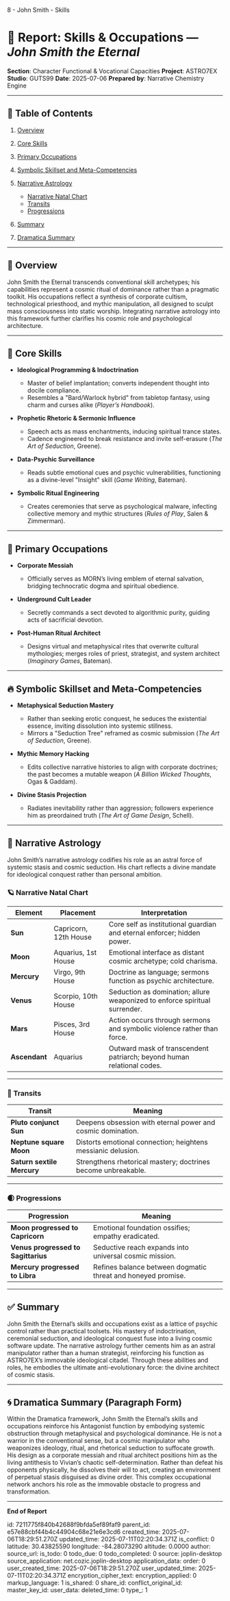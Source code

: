 8 - John Smith - Skills

# 📘 Report: Skills & Occupations — *John Smith the Eternal*

**Section**: Character Functional & Vocational Capacities
**Project**: ASTRO7EX
**Studio**: GUTS99
**Date**: 2025-07-06
**Prepared by**: Narrative Chemistry Engine

---

## 📓 Table of Contents

1. [Overview](#overview)
2. [Core Skills](#core-skills)
3. [Primary Occupations](#primary-occupations)
4. [Symbolic Skillset and Meta-Competencies](#symbolic-skillset-and-meta-competencies)
5. [Narrative Astrology](#narrative-astrology)

   * [Narrative Natal Chart](#narrative-natal-chart)
   * [Transits](#transits)
   * [Progressions](#progressions)
6. [Summary](#summary)
7. [Dramatica Summary](#dramatica-summary)

---

## 🧠 Overview

John Smith the Eternal transcends conventional skill archetypes; his capabilities represent a cosmic ritual of dominance rather than a pragmatic toolkit. His occupations reflect a synthesis of corporate cultism, technological priesthood, and mythic manipulation, all designed to sculpt mass consciousness into static worship. Integrating narrative astrology into this framework further clarifies his cosmic role and psychological architecture.

---

## 🧬 Core Skills

* **Ideological Programming & Indoctrination**

  * Master of belief implantation; converts independent thought into docile compliance.
  * Resembles a "Bard/Warlock hybrid" from tabletop fantasy, using charm and curses alike (*Player’s Handbook*).
* **Prophetic Rhetoric & Sermonic Influence**

  * Speech acts as mass enchantments, inducing spiritual trance states.
  * Cadence engineered to break resistance and invite self-erasure (*The Art of Seduction*, Greene).
* **Data-Psychic Surveillance**

  * Reads subtle emotional cues and psychic vulnerabilities, functioning as a divine-level "Insight" skill (*Game Writing*, Bateman).
* **Symbolic Ritual Engineering**

  * Creates ceremonies that serve as psychological malware, infecting collective memory and mythic structures (*Rules of Play*, Salen & Zimmerman).

---

## 💼 Primary Occupations

* **Corporate Messiah**

  * Officially serves as MORN’s living emblem of eternal salvation, bridging technocratic dogma and spiritual obedience.
* **Underground Cult Leader**

  * Secretly commands a sect devoted to algorithmic purity, guiding acts of sacrificial devotion.
* **Post-Human Ritual Architect**

  * Designs virtual and metaphysical rites that overwrite cultural mythologies; merges roles of priest, strategist, and system architect (*Imaginary Games*, Bateman).

---

## 🔥 Symbolic Skillset and Meta-Competencies

* **Metaphysical Seduction Mastery**

  * Rather than seeking erotic conquest, he seduces the existential essence, inviting dissolution into systemic stillness.
  * Mirrors a "Seduction Tree" reframed as cosmic submission (*The Art of Seduction*, Greene).
* **Mythic Memory Hacking**

  * Edits collective narrative histories to align with corporate doctrines; the past becomes a mutable weapon (*A Billion Wicked Thoughts*, Ogas & Gaddam).
* **Divine Stasis Projection**

  * Radiates inevitability rather than aggression; followers experience him as preordained truth (*The Art of Game Design*, Schell).

---

## 🔮 Narrative Astrology

John Smith’s narrative astrology codifies his role as an astral force of systemic stasis and cosmic seduction. His chart reflects a divine mandate for ideological conquest rather than personal ambition.

### 🪐 Narrative Natal Chart

| Element       | Placement             | Interpretation                                                             |
| ------------- | --------------------- | -------------------------------------------------------------------------- |
| **Sun**       | Capricorn, 12th House | Core self as institutional guardian and eternal enforcer; hidden power.    |
| **Moon**      | Aquarius, 1st House   | Emotional interface as distant cosmic archetype; cold charisma.            |
| **Mercury**   | Virgo, 9th House      | Doctrine as language; sermons function as psychic architecture.            |
| **Venus**     | Scorpio, 10th House   | Seduction as domination; allure weaponized to enforce spiritual surrender. |
| **Mars**      | Pisces, 3rd House     | Action occurs through sermons and symbolic violence rather than force.     |
| **Ascendant** | Aquarius              | Outward mask of transcendent patriarch; beyond human relational codes.     |

---

### 🌊 Transits

| Transit                    | Meaning                                                       |
| -------------------------- | ------------------------------------------------------------- |
| **Pluto conjunct Sun**     | Deepens obsession with eternal power and cosmic domination.   |
| **Neptune square Moon**    | Distorts emotional connection; heightens messianic delusion.  |
| **Saturn sextile Mercury** | Strengthens rhetorical mastery; doctrines become unbreakable. |

---

### 🌒 Progressions

| Progression                         | Meaning                                                      |
| ----------------------------------- | ------------------------------------------------------------ |
| **Moon progressed to Capricorn**    | Emotional foundation ossifies; empathy eradicated.           |
| **Venus progressed to Sagittarius** | Seductive reach expands into universal cosmic mission.       |
| **Mercury progressed to Libra**     | Refines balance between dogmatic threat and honeyed promise. |

---

## ✅ Summary

John Smith the Eternal’s skills and occupations exist as a lattice of psychic control rather than practical toolsets. His mastery of indoctrination, ceremonial seduction, and ideological conquest fuse into a living cosmic software update. The narrative astrology further cements him as an astral manipulator rather than a human strategist, reinforcing his function as ASTRO7EX’s immovable ideological citadel. Through these abilities and roles, he embodies the ultimate anti-evolutionary force: the divine architect of cosmic stasis.

---

## 🌀 Dramatica Summary (Paragraph Form)

Within the Dramatica framework, John Smith the Eternal’s skills and occupations reinforce his Antagonist function by embodying systemic obstruction through metaphysical and psychological dominance. He is not a warrior in the conventional sense, but a cosmic manipulator who weaponizes ideology, ritual, and rhetorical seduction to suffocate growth. His design as a corporate messiah and ritual architect positions him as the living antithesis to Vivian’s chaotic self-determination. Rather than defeat his opponents physically, he dissolves their will to act, creating an environment of perpetual stasis disguised as divine order. This complex occupational network anchors his role as the immovable obstacle to progress and transformation.

---

**End of Report**


id: 7211775f840b42688f9bfda5ef89faf9
parent_id: e57e88cbf44b4c44904c68e21e6e3cd6
created_time: 2025-07-06T18:29:51.270Z
updated_time: 2025-07-11T02:20:34.371Z
is_conflict: 0
latitude: 30.43825590
longitude: -84.28073290
altitude: 0.0000
author: 
source_url: 
is_todo: 0
todo_due: 0
todo_completed: 0
source: joplin-desktop
source_application: net.cozic.joplin-desktop
application_data: 
order: 0
user_created_time: 2025-07-06T18:29:51.270Z
user_updated_time: 2025-07-11T02:20:34.371Z
encryption_cipher_text: 
encryption_applied: 0
markup_language: 1
is_shared: 0
share_id: 
conflict_original_id: 
master_key_id: 
user_data: 
deleted_time: 0
type_: 1